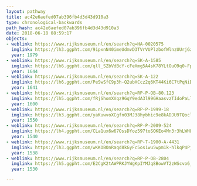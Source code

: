 ```yaml
---
layout: pathway
title: ac42e6aefed07ab396fb4d3d43d910a3
type: chronological-backwards
path_hash: ac42e6aefed07ab396fb4d3d43d910a3
date: 2018-06-18 08:59:17
objects:
- weblink: https://www.rijksmuseum.nl/en/search?q=HA-0020575
  imglink: https://lh3.ggpht.com/9ipxnN40imeUdmvD3TVrVUPlzbofWlnzUUrjGzV2_FQKPz9tgDaxDV9jiJrsQYIwVFhyoDg4eZcCbFtGdYOkUG0kEA=s200
  year: 1979
- weblink: https://www.rijksmuseum.nl/en/search?q=SK-A-1585
  imglink: https://lh6.ggpht.com/qll_SZbVdBcY-cFeXmg5A4sK78YLtOuO9q0-FprRiufUkBohpGW10_xdZG4fK3U0efPIFhr1itBLu2ksRxiVuLU3UBxr=s200
  year: 1644
- weblink: https://www.rijksmuseum.nl/en/search?q=SK-A-122
  imglink: https://lh6.ggpht.com/PeSwSfC9p3h-Q2ubXCcz2q6KT44Ki6C7tPqNiDHYrUjNuO15ixvNaub--Xyj_7xE7v73JF396xeBIWRPCh7_vjTaFRI=s200
  year: 1641
- weblink: https://www.rijksmuseum.nl/en/search?q=RP-P-OB-80.123
  imglink: https://lh5.ggpht.com/fRjShomXVqz9GqY9edA3l99GHaasvzTIdoPaLl3rN_Oq9JTJnuD2rQiRPRYV8koyRXSuXgQ7BSK8lNwOLJGKjvwnhA=s200
  year: 1600
- weblink: https://www.rijksmuseum.nl/en/search?q=RP-P-1999-18
  imglink: https://lh3.ggpht.com/yaKuwvoXCgfn03MJ38hybhic9e8kADJU9TQocltYqclJ9JNgOlZ4xeqxL5eM5P_YgW_W1LB3olIFEGavWMyrQiFNnBw=s200
  year: 1550
- weblink: https://www.rijksmuseum.nl/en/search?q=RP-P-2009-524
  imglink: https://lh4.ggpht.com/CLa1ux6w67OssDYoz597toSOKEo4Mn3r3hLWHLZpPMkwjZLChuCyuO7Lax9O6RlD2vnZUPT0LX_zXD9Y6x2KOppv7H1p=s200
  year: 1540
- weblink: https://www.rijksmuseum.nl/en/search?q=RP-T-1900-A-4431
  imglink: https://lh3.ggpht.com/wKKOBOnRaqd8kGyFc5os1wu5wpm1k-hlkqP4PjrYcfH72We6SntUDz9epeyJ1hCvpnIJv2WdFyxnGrZImmGQ-EDB4k0K=s200
  year: 1538
- weblink: https://www.rijksmuseum.nl/en/search?q=RP-P-OB-2804
  imglink: https://lh5.ggpht.com/E2CgK2tAWPRKJYWgKpIYMJq8BowVT2zWScvo6_iHwTPJSDUOAUXTOBbHcM-1zF2k37ymA3QDbxtkUn0AqnEoRnE1Qw=s200
  year: 1530

---
```


